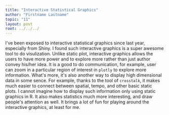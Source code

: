 ```yaml
---
title: "Interactive Statistical Graphics"
author: "Firstname Lastname"
topic: "11"
layout: post
root: ../../../
---
```


I've been exposed to interactive statistical graphics since last year, 
especially from Shiny. I found such interactive graphics is a super awesome  
tool to do visulization. Unlike static plot, interactive graphics allows the users 
to have more power and to explore more rather than just author convey his/her idea. 
It is a good to do communication, for example, user can zoom in a particular region of 
interest in `plotly` to explore more information. What's more, it's also another way to display 
high dimensional data in some sence. For example, thanks to the tool of `crosstalk`, it makes much 
easier to connect between spatial, tempo, and other basic static plots. I cannot imagine how to display 
such information only using static graphics in R. 
It also makes statistics much more interesting, and 
draw people's attention as well. It brings a lot of fun for playing around the interactive graphics, at least for me. 

